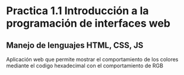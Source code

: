 # Practica 1.1  Introducción a la programación de interfaces web
## Manejo de lenguajes HTML, CSS, JS
Aplicación web que permite mostrar el comportamiento de los colores mediante el codigo hexadecimal con el comportamiento de RGB
